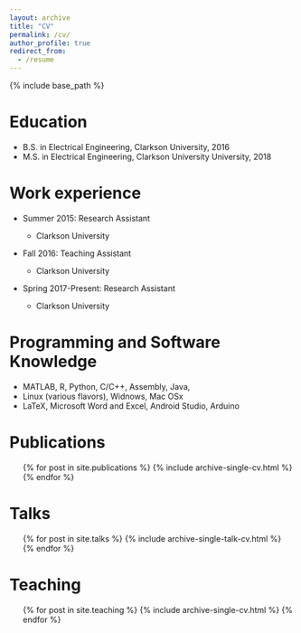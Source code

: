 ```yaml
---
layout: archive
title: "CV"
permalink: /cv/
author_profile: true
redirect_from:
  - /resume
---
```


{% include base_path %}

Education
======
* B.S. in Electrical Engineering, Clarkson University, 2016
* M.S. in Electrical Engineering, Clarkson University University, 2018

Work experience
======
* Summer 2015: Research Assistant
  * Clarkson University

* Fall 2016: Teaching Assistant
  * Clarkson University

* Spring 2017-Present: Research Assistant
  * Clarkson University
  
Programming and Software Knowledge
======
* MATLAB, R, Python, C/C++, Assembly, Java, 
* Linux (various flavors), Widnows, Mac OSx
* LaTeX, Microsoft Word and Excel, Android Studio, Arduino

Publications
======
  <ul>{% for post in site.publications %}
    {% include archive-single-cv.html %}
  {% endfor %}</ul>
  
Talks
======
  <ul>{% for post in site.talks %}
    {% include archive-single-talk-cv.html %}
  {% endfor %}</ul>
  
Teaching
======
  <ul>{% for post in site.teaching %}
    {% include archive-single-cv.html %}
  {% endfor %}</ul>
